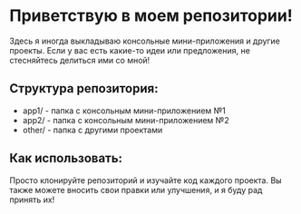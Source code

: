 # Приветствую в моем репозитории!

Здесь я иногда выкладываю консольные мини-приложения и другие проекты. Если у вас есть какие-то идеи или предложения, не стесняйтесь делиться ими со мной!

## Структура репозитория:

- app1/ - папка с консольным мини-приложением №1
- app2/ - папка с консольным мини-приложением №2
- other/ - папка с другими проектами

## Как использовать:

Просто клонируйте репозиторий и изучайте код каждого проекта. Вы также можете вносить свои правки или улучшения, и я буду рад принять их!
